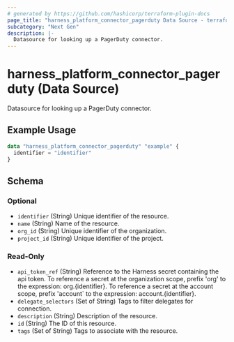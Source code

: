 ```yaml
---
# generated by https://github.com/hashicorp/terraform-plugin-docs
page_title: "harness_platform_connector_pagerduty Data Source - terraform-provider-harness"
subcategory: "Next Gen"
description: |-
  Datasource for looking up a PagerDuty connector.
---
```


# harness_platform_connector_pagerduty (Data Source)

Datasource for looking up a PagerDuty connector.

## Example Usage

```terraform
data "harness_platform_connector_pagerduty" "example" {
  identifier = "identifier"
}
```

<!-- schema generated by tfplugindocs -->
## Schema

### Optional

- `identifier` (String) Unique identifier of the resource.
- `name` (String) Name of the resource.
- `org_id` (String) Unique identifier of the organization.
- `project_id` (String) Unique identifier of the project.

### Read-Only

- `api_token_ref` (String) Reference to the Harness secret containing the api token. To reference a secret at the organization scope, prefix 'org' to the expression: org.{identifier}. To reference a secret at the account scope, prefix 'account` to the expression: account.{identifier}.
- `delegate_selectors` (Set of String) Tags to filter delegates for connection.
- `description` (String) Description of the resource.
- `id` (String) The ID of this resource.
- `tags` (Set of String) Tags to associate with the resource.


